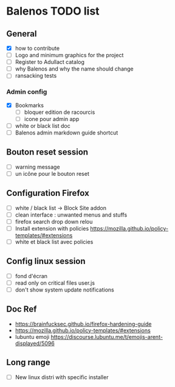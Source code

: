 # Balenos TODO list

## General

- [x] how to contribute
- [ ] Logo and minimum graphics for the project
- [ ] Register to Adullact catalog
- [ ] why Balenos and why the name should change
- [ ] ransacking tests

### Admin config

- [x] Bookmarks
  - [ ] bloquer edition de racourcis
  - [ ] icone pour admin app
- [ ] white or black list doc
- [ ] Balenos admin markdown guide shortcut

## Bouton reset session

- [ ] warning message
- [ ] un icône pour le bouton reset

## Configuration Firefox

- [ ] white / black list → Block Site addon
- [ ] clean interface : unwanted menus and stuffs
- [ ] firefox search drop down relou
- [ ] Install extension with policies <https://mozilla.github.io/policy-templates/#extensions>
- [ ] white et black list avec policies

## Config linux session

- [ ] fond d'écran
- [ ] read only on critical files user.js
- [ ] don't show system update notifications

## Doc Ref

- <https://brainfucksec.github.io/firefox-hardening-guide>
- <https://mozilla.github.io/policy-templates/#extensions>
- lubuntu emoji <https://discourse.lubuntu.me/t/emojis-arent-displayed/5096>

## Long range

- [ ] New linux distri with specific installer
